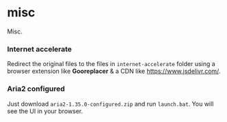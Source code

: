 # misc
Misc.
### Internet accelerate
Redirect the original files to the files in ```internet-accelerate``` folder using a browser extension like **Gooreplacer** & a CDN like <https://www.jsdelivr.com/>.
### Aria2 configured
Just download ```aria2-1.35.0-configured.zip``` and run ```launch.bat```. You will see the UI in your browser.
